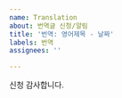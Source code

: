 ```yaml
---
name: Translation
about: 번역글 신청/알림
title: '번역: 영어제목 - 날짜'
labels: 번역
assignees: ''

---
```


신청 감사합니다.
